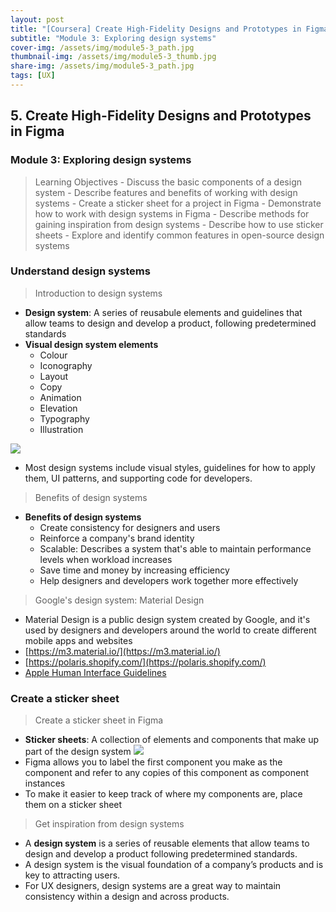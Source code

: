 ```yaml
---
layout: post
title: "[Coursera] Create High-Fidelity Designs and Prototypes in Figma 5-3"
subtitle: "Module 3: Exploring design systems"
cover-img: /assets/img/module5-3_path.jpg
thumbnail-img: /assets/img/module5-3_thumb.jpg
share-img: /assets/img/module5-3_path.jpg
tags: [UX]
--- 
```


## 5. Create High-Fidelity Designs and Prototypes in Figma
### Module 3: Exploring design systems

> Learning Objectives
	- Discuss the basic components of a design system
	- Describe features and benefits of working with design systems
	- Create a sticker sheet for a project in Figma
	- Demonstrate how to work with design systems in Figma
	- Describe methods for gaining inspiration from design systems
	- Describe how to use sticker sheets
	- Explore and identify common features in open-source design systems

### Understand design systems

> Introduction to design systems

- **Design system**: A series of reusabule elements and guidelines that allow teams to design and develop a product, following predetermined standards
- **Visual design system elements**
	- Colour
    - Iconography
    - Layout
    - Copy
    - Animation
    - Elevation
    - Typography
    - Illustration
    
![](https://velog.velcdn.com/images/erica990604/post/ad931608-b6d9-45e5-ba87-fef4644f4d8b/image.png)
- Most design systems include visual styles, guidelines for how to apply them, UI patterns, and supporting code for developers.

> Benefits of design systems

- **Benefits of design systems**
	- Create consistency for designers and users
    - Reinforce a company's brand identity
    - Scalable: Describes a system that's able to maintain performance levels when workload increases
    - Save time and money by increasing efficiency
    - Help designers and developers work together more effectively

> Google's design system: Material Design

- Material Design is a public design system created by Google, and it's used by designers and developers around the world to create different mobile apps and websites
- [https://m3.material.io/](https://m3.material.io/)
- [https://polaris.shopify.com/](https://polaris.shopify.com/)
- [Apple Human Interface Guidelines](https://developer.apple.com/design/)

### Create a sticker sheet

> Create a sticker sheet in Figma

- **Sticker sheets**: A collection of elements and components that make up part of the design system
![](https://velog.velcdn.com/images/erica990604/post/8ff809fe-25dc-452f-9a51-4202e2c1faeb/image.png)
- Figma allows you to label the first component you make as the component and refer to any copies of this component as component instances
- To make it easier to keep track of where my components are, place them on a sticker sheet

> Get inspiration from design systems

- A **design system** is a series of reusable elements that allow teams to design and develop a product following predetermined standards. 
- A design system is the visual foundation of a company’s products and is key to attracting users. 
- For UX designers, design systems are a great way to maintain consistency within a design and across products. 